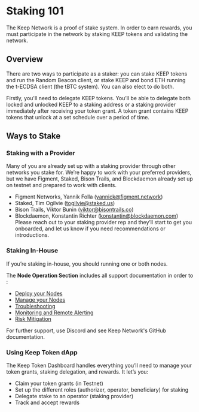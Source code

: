 # Staking 101
The Keep Network is a proof of stake system. In order to earn rewards, you must participate in the network by staking KEEP tokens and validating the network.
## Overview
There are two ways to participate as a staker: you can stake KEEP tokens and run the Random Beacon client, or stake KEEP and bond ETH running the t-ECDSA client (the tBTC system). You can also elect to do both.

Firstly, you'll need to delegate KEEP tokens. You’ll be able to delegate both locked and unlocked KEEP to a staking address or a staking provider immediately after receiving your token grant. A token grant contains KEEP tokens that unlock at a set schedule over a period of time.
## Ways to Stake
### Staking with a Provider
Many of you are already set up with a staking provider through other networks you stake for. We’re happy to work with your preferred providers, but we have Figment, Staked, Bison Trails, and Blockdaemon already set up on testnet and prepared to work with clients. 
- Figment Networks, Yannik Folla (yannick@figment.network) 
- Staked, Tim Ogilvie (togilvie@staked.us)
- Bison Trails, Viktor Bunin (viktor@bisontrails.co)
- Blockdaemon, Konstantin Richter (konstantin@blockdaemon.com) 
Please reach out to your staking provider rep and they’ll start to get you onboarded, and let us know if you need recommendations or introductions.
### Staking In-House
If you’re staking in-house, you should running one or both nodes.

The **Node Operation Section** includes all support documentation in order to :

- [Deploy your Nodes](Node-Operation/deploy.md)
- [Manage your Nodes](Node-Operation/manage.md)
- [Troubleshooting](Node-Operation/troubleshooting.md)
- [Monitoring and Remote Alerting](Node-Operation/monitoring.md)
- [Risk Mitigation](Node-Operation/risks.md)

For further support, use Discord and see Keep Network's GitHub documentation.

### Using Keep Token dApp
The Keep Token Dashboard handles everything you’ll need to manage your token grants, staking delegation, and rewards. 
It let’s you: 
- Claim your token grants (in Testnet)
- Set up the different roles (authorizer, operator, beneficiary) for staking
- Delegate stake to an operator (staking provider) 
- Track and accept rewards 
